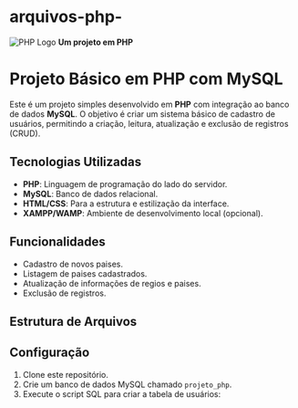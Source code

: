 # arquivos-php-
![PHP Logo](https://img.icons8.com/?size=100&amp;id=JybIpZjjXT0F&amp;format=png&amp;color=000000)   **Um projeto em PHP**  

# Projeto Básico em PHP com MySQL

Este é um projeto simples desenvolvido em **PHP** com integração ao banco de dados **MySQL**. O objetivo é criar um sistema básico de cadastro de usuários, permitindo a criação, leitura, atualização e exclusão de registros (CRUD).

## Tecnologias Utilizadas
- **PHP**: Linguagem de programação do lado do servidor.
- **MySQL**: Banco de dados relacional.
- **HTML/CSS**: Para a estrutura e estilização da interface.
- **XAMPP/WAMP**: Ambiente de desenvolvimento local (opcional).

## Funcionalidades
- Cadastro de novos paises.
- Listagem de paises cadastrados.
- Atualização de informações de regios e paises.
- Exclusão de registros.

## Estrutura de Arquivos


## Configuração
1. Clone este repositório.
2. Crie um banco de dados MySQL chamado `projeto_php`.
3. Execute o script SQL para criar a tabela de usuários:
```sql



